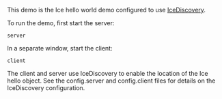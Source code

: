 This demo is the Ice hello world demo configured to use [IceDiscovery][1].

To run the demo, first start the server:

```
server
```

In a separate window, start the client:

```
client
```

The client and server use IceDiscovery to enable the location of the
Ice hello object. See the config.server and config.client files for
details on the IceDiscovery configuration.

[1]: https://doc.zeroc.com/ice/4.0/ice-plugins/icediscovery
